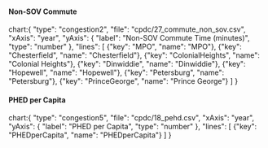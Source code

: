 #### Non-SOV Commute

chart:{
"type": "congestion2",
"file": "cpdc/27_commute_non_sov.csv",
"xAxis": "year",
"yAxis": {
"label": "Non-SOV Commute Time (minutes)",
"type": "number"
},
"lines": [
{"key": "MPO", "name": "MPO"},
{"key": "Chesterfield", "name": "Chesterfield"},
{"key": "ColonialHeights", "name": "Colonial Heights"},
{"key": "Dinwiddie", "name": "Dinwiddie"},
{"key": "Hopewell", "name": "Hopewell"},
{"key": "Petersburg", "name": "Petersburg"},
{"key": "PrinceGeorge", "name": "Prince George"}
]
}

#### PHED per Capita

chart:{
"type": "congestion5",
"file": "cpdc/18_pehd.csv",
"xAxis": "year",
"yAxis": {
"label": "PHED per Capita",
"type": "number"
},
"lines": [
{"key": "PHEDperCapita", "name": "PHEDperCapita"}
]
}
